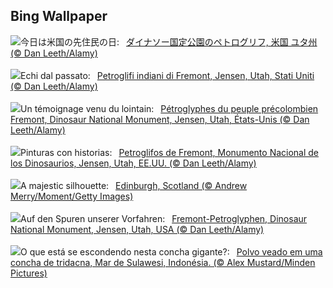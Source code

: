 ## Bing Wallpaper
![](https://www.bing.com/th?id=OHR.FremontPetroglyph_JA-JP4463942591_UHD.jpg&w=1000)今日は米国の先住民の日:&nbsp;&ensp;[ダイナソー国定公園のペトログリフ, 米国 ユタ州 (© Dan Leeth/Alamy)](https://www.bing.com/th?id=OHR.FremontPetroglyph_JA-JP4463942591_UHD.jpg)
<br><br/>
![](https://www.bing.com/th?id=OHR.FremontPetroglyph_IT-IT9013079131_UHD.jpg&w=1000)Echi dal passato:&nbsp;&ensp;[Petroglifi  indiani di Fremont, Jensen, Utah, Stati Uniti (© Dan Leeth/Alamy)](https://www.bing.com/th?id=OHR.FremontPetroglyph_IT-IT9013079131_UHD.jpg)
<br><br/>
![](https://www.bing.com/th?id=OHR.FremontPetroglyph_FR-FR0691774760_UHD.jpg&w=1000)Un témoignage venu du lointain:&nbsp;&ensp;[Pétroglyphes du peuple précolombien Fremont, Dinosaur National Monument, Jensen, Utah, États-Unis (© Dan Leeth/Alamy)](https://www.bing.com/th?id=OHR.FremontPetroglyph_FR-FR0691774760_UHD.jpg)
<br><br/>
![](https://www.bing.com/th?id=OHR.FremontPetroglyph_ES-ES9957087297_UHD.jpg&w=1000)Pinturas con historias:&nbsp;&ensp;[Petroglifos de Fremont, Monumento Nacional de los Dinosaurios, Jensen, Utah, EE.UU. (© Dan Leeth/Alamy)](https://www.bing.com/th?id=OHR.FremontPetroglyph_ES-ES9957087297_UHD.jpg)
<br><br/>
![](https://www.bing.com/th?id=OHR.EdinburghcityscapeUK_EN-GB5285078030_UHD.jpg&w=1000)A majestic silhouette:&nbsp;&ensp;[Edinburgh, Scotland (© Andrew Merry/Moment/Getty Images)](https://www.bing.com/th?id=OHR.EdinburghcityscapeUK_EN-GB5285078030_UHD.jpg)
<br><br/>
![](https://www.bing.com/th?id=OHR.FremontPetroglyph_DE-DE6958068709_UHD.jpg&w=1000)Auf den Spuren unserer Vorfahren:&nbsp;&ensp;[Fremont-Petroglyphen, Dinosaur National Monument, Jensen, Utah, USA (© Dan Leeth/Alamy)](https://www.bing.com/th?id=OHR.FremontPetroglyph_DE-DE6958068709_UHD.jpg)
<br><br/>
![](https://www.bing.com/th?id=OHR.OctoClam_PT-BR4797595929_UHD.jpg&w=1000)O que está se escondendo nesta concha gigante?:&nbsp;&ensp;[Polvo veado em uma concha de tridacna, Mar de Sulawesi, Indonésia. (© Alex Mustard/Minden Pictures)](https://www.bing.com/th?id=OHR.OctoClam_PT-BR4797595929_UHD.jpg)
<br><br/>
